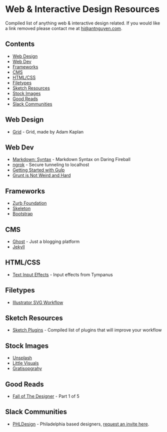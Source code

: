 # Web & Interactive Design Resources

Compiled list of anything web & interactive design related. If you would like a link removed please contact me at [hi@antnguyen.com](mailto:hi@antnguyen.com).

## Contents
- [Web Design](#web-design)
- [Web Dev](#web-dev)
- [Frameworks](#frameworks)
- [CMS](#cms)
- [HTML/CSS](#htmlcss)
- [Filetypes](#filetypes)
- [Sketch Resources](#sketch-resources)
- [Stock Images](#stock-images)
- [Good Reads](#good-reads)
- [Slack Communities](#slack-communities)

## Web Design
- [Grid](http://adamkaplan.me/grid/) - Grid, made by Adam Kaplan

## Web Dev
- [Markdown: Syntax](http://daringfireball.net/projects/markdown/syntax) - Markdown Syntax on Daring Fireball
- [ngrok](https://ngrok.com/) - Secure tunneling to localhost
- [Getting Started with Gulp](https://travismaynard.com/writing/getting-started-with-gulp)
- [Grunt is Not Weird and Hard](http://24ways.org/2013/grunt-is-not-weird-and-hard/)

## Frameworks
- [Zurb Foundation](http://foundation.zurb.com/)
- [Skeleton](http://getskeleton.com/)
- [Bootstrap](http://getbootstrap.com/)

## CMS
- [Ghost](https://ghost.org/) - Just a blogging platform
- [Jekyll](http://jekyllrb.com/)

## HTML/CSS
- [Text Input Effects](http://tympanus.net/Development/TextInputEffects/index.html) - Input effects from Tympanus

## Filetypes
- [Illustrator SVG Workflow](http://danielmall.com/articles/svg-workflow-for-designers/)

## Sketch Resources
- [Sketch Plugins](http://www.designyourway.net/blog/resources/sketch-plugins-that-will-improve-your-workflow/) - Compiled list of plugins that will improve your workflow

## Stock Images
- [Unsplash](https://unsplash.com/)
- [Little Visuals](http://littlevisuals.co/)
- [Gratisopgrahy](http://www.gratisography.com/)

## Good Reads
- [Fall of The Designer](http://www.elischiff.com/blog/2015/4/7/fall-of-the-designer-part-i-fashionable-nonsense) - Part 1 of 5

## Slack Communities
- [PHLDesign](phldesign.slack.com) - Philadelphia based designers, [request an invite here](https://phlslack.herokuapp.com/).
